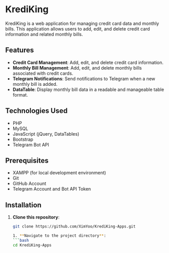 # KrediKing

KrediKing is a web application for managing credit card data and monthly bills. This application allows users to add, edit, and delete credit card information and related monthly bills.

## Features

- **Credit Card Management**: Add, edit, and delete credit card information.
- **Monthly Bill Management**: Add, edit, and delete monthly bills associated with credit cards.
- **Telegram Notifications**: Send notifications to Telegram when a new monthly bill is added.
- **DataTable**: Display monthly bill data in a readable and manageable table format.

## Technologies Used

- PHP
- MySQL
- JavaScript (jQuery, DataTables)
- Bootstrap
- Telegram Bot API

## Prerequisites

- XAMPP (for local development environment)
- Git
- GitHub Account
- Telegram Account and Bot API Token

## Installation

1. **Clone this repository**:
   ```bash
   git clone https://github.com/XimYoo/KrediKing-Apps.git

   1. **Navigate to the project directory**:
   ```bash
   cd KrediKing-Apps
